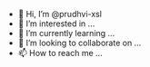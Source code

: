 - 👋 Hi, I’m @prudhvi-xsl
- 👀 I’m interested in ...
- 🌱 I’m currently learning ...
- 💞️ I’m looking to collaborate on ...
- 📫 How to reach me ...

<!---
prudhvi-xsl/prudhvi-xsl is a ✨ special ✨ repository because its `README.md` (this file) appears on your GitHub profile.
You can click the Preview link to take a look at your changes.
--->
